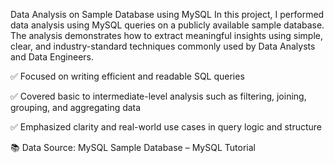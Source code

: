 Data Analysis on Sample Database using MySQL
In this project, I performed data analysis using MySQL queries on a publicly available sample database. The analysis demonstrates how to extract meaningful insights using simple, clear, and industry-standard techniques commonly used by Data Analysts and Data Engineers.

✅ Focused on writing efficient and readable SQL queries

✅ Covered basic to intermediate-level analysis such as filtering, joining, grouping, and aggregating data

✅ Emphasized clarity and real-world use cases in query logic and structure

📚 Data Source:
MySQL Sample Database – MySQL Tutorial
